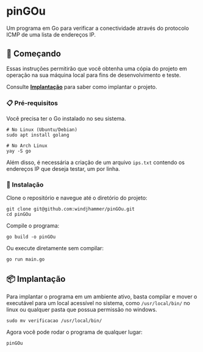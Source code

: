 
# pinGOu

Um programa em Go para verificar a conectividade através do protocolo ICMP de uma lista de endereços IP.

## 🚀 Começando

Essas instruções permitirão que você obtenha uma cópia do projeto em operação na sua máquina local para fins de desenvolvimento e teste.

Consulte **[Implantação](#-implantação)** para saber como implantar o projeto.

### 📋 Pré-requisitos

Você precisa ter o Go instalado no seu sistema.

```
# No Linux (Ubuntu/Debian)
sudo apt install golang

# No Arch Linux
yay -S go

```
Além disso, é necessária a criação de um arquivo `ips.txt` contendo os endereços IP que deseja testar, um por linha.

### 🔧 Instalação

Clone o repositório e navegue até o diretório do projeto:

```
git clone git@github.com:windjhammer/pinGOu.git
cd pinGOu
```

Compile o programa:

```
go build -o pinGOu
```

Ou execute diretamente sem compilar:

```
go run main.go
```

## 📦 Implantação

Para implantar o programa em um ambiente ativo, basta compilar e mover o executável para um local acessível no sistema, como `/usr/local/bin/` no linux ou qualquer pasta que possua permissão no windows.

```
sudo mv verificacao /usr/local/bin/
```

Agora você pode rodar o programa de qualquer lugar:

```
pinGOu
```


